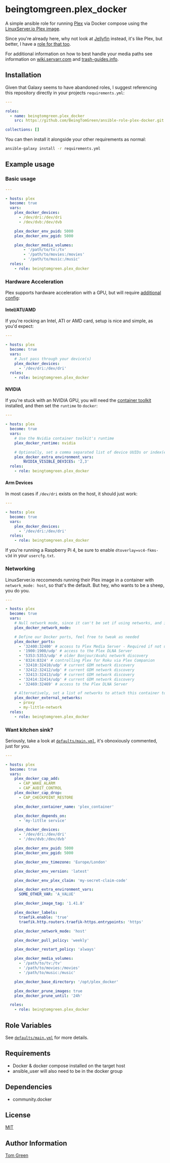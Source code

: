 # beingtomgreen.plex_docker

A simple ansible role for running [Plex](https://www.plex.tv/) via Docker compose using the [LinuxServer.io Plex image](https://docs.linuxserver.io/images/docker-plex).

Since you're already here, why not look at [Jellyfin](https://jellyfin.org/) instead, it's like Plex, but better, I have a [role for that too](https://github.com/BeingTomGreen/ansible-role-jellfin-docker).

For additional information on how to best handle your media paths see information on [wiki.servarr.com](https://wiki.servarr.com/docker-guide#consistent-and-well-planned-paths) and [trash-guides.info](https://trash-guides.info/File-and-Folder-Structure/Hardlinks-and-Instant-Moves/).

## Installation

Given that Galaxy seems to have abandoned roles, I suggest referencing this repository directly in your projects `requirements.yml`:

```yaml
---

roles:
  - name: beingtomgreen.plex_docker
    src: https://github.com/BeingTomGreen/ansible-role-plex-docker.git

collections: []
```

You can then install it alongside your other requirements as normal:

```bash
ansible-galaxy install -r requirements.yml
```

## Example usage

### Basic usage

```yaml
---

- hosts: plex
  become: true
  vars:
    plex_docker_devices:
      - /dev/dri:/dev/dri
      - /dev/dvb:/dev/dvb

    plex_docker_env_puid: 5000
    plex_docker_env_pgid: 5000

    plex_docker_media_volumes:
        - '/path/to/tv:/tv'
        - '/path/to/movies:/movies'
        - '/path/to/music:/music'
  roles:
    - role: beingtomgreen.plex_docker
```
### Hardware Acceleration

Plex supports hardware acceleration with a GPU, but will require [additional config](https://docs.linuxserver.io/images/docker-plex/#hardware-acceleration):

#### Intel/ATI/AMD

If you're rocking an Intel, ATI or AMD card, setup is nice and simple, as you'd expect:

```yaml
---

- hosts: plex
  become: true
  vars:
    # Just pass through your device(s)
    plex_docker_devices:
      - '/dev/dri:/dev/dri'
  roles:
    - role: beingtomgreen.plex_docker
```

#### NVIDIA

If you're stuck with an NVIDIA GPU, you will need the [container toolkit](https://github.com/NVIDIA/nvidia-container-toolkit) installed, and then set the `runtime` to `docker`:

```yaml
---

- hosts: plex
  become: true
  vars:
    # Use the Nvidia container toolkit's runtime
    plex_docker_runtime: nvidia

    # Optionally, set a comma separated list of device UUIDs or index(es)
    plex_docker_extra_environment_vars:
        NVIDIA_VISIBLE_DEVICES: '2,3'
  roles:
    - role: beingtomgreen.plex_docker
```

#### Arm Devices

In most cases if `/dev/dri` exists on the host, it should just work:

```yaml
---

- hosts: plex
  become: true
  vars:
    plex_docker_devices:
      - '/dev/dri:/dev/dri'
  roles:
    - role: beingtomgreen.plex_docker
```

If you're running a Raspberry Pi 4, be sure to enable `dtoverlay=vc4-fkms-v3d` in your `usercfg.txt`.

### Networking

LinuxServer.io reccomends running their Plex image in a container with `network_mode: host`, so that's the default. But hey, who wants to be a sheep, you do you.

```yaml
---

- hosts: plex
  become: true
  vars:
    # Null network mode, since it can't be set if using networks, and is useless with ports
    plex_docker_network_mode:

    # Define our Docker ports, feel free to tweak as needed
    plex_docker_ports:
      - '32400:32400' # access to Plex Media Server - Required if not using network_mode: host
      - '1900:1900/udp' # access to the Plex DLNA Server
      - '5353:5353/udp' # older Bonjour/Avahi network discovery
      - '8324:8324' # controlling Plex for Roku via Plex Companion
      - '32410:32410/udp' # current GDM network discovery
      - '32412:32412/udp' # current GDM network discovery
      - '32413:32413/udp' # current GDM network discovery
      - '32414:32414/udp' # current GDM network discovery
      - '32469:32469' # access to the Plex DLNA Server

    # Alternatively, set a list of networks to attach this container to
    plex_docker_external_networks:
      - proxy
      - my-little-network
  roles:
    - role: beingtomgreen.plex_docker
```

### Want kitchen sink?

Seriously, take a look at [`defaults/main.yml`](defaults/main.yml), it's obnoxiously commented, just for you.

```yaml
---

- hosts: plex
  become: true
  vars:
    plex_docker_cap_add:
      - CAP_WAKE_ALARM
      - CAP_AUDIT_CONTROL
    plex_docker_cap_drop:
      - CAP_CHECKPOINT_RESTORE

    plex_docker_container_name: 'plex_container'

    plex_docker_depends_on:
      - 'my-little service'

    plex_docker_devices:
      - '/dev/dri:/dev/dri'
      - '/dev/dvb:/dev/dvb'

    plex_docker_env_puid: 5000
    plex_docker_env_pgid: 5000

    plex_docker_env_timezone: 'Europe/London'

    plex_docker_env_version: 'latest'

    plex_docker_env_plex_claim: 'my-secret-claim-code'

    plex_docker_extra_environment_vars:
      SOME_OTHER_VAR: 'A_VALUE'

    plex_docker_image_tag: '1.41.8'

    plex_docker_labels:
      traefik.enable: 'true'
      traefik.http.routers.traefik-https.entrypoints: 'https'

    plex_docker_network_mode: 'host'

    plex_docker_pull_policy: 'weekly'

    plex_docker_restart_policy: 'always'

    plex_docker_media_volumes:
      - '/path/to/tv:/tv'
      - '/path/to/movies:/movies'
      - '/path/to/music:/music'

    plex_docker_base_directory: '/opt/plex_docker'

    plex_docker_prune_images: true
    plex_docker_prune_until: '24h'

  roles:
    - role: beingtomgreen.plex_docker
```

## Role Variables

See [`defaults/main.yml`](defaults/main.yml) for more details.

## Requirements

- Docker & docker compose installed on the target host
- ansible_user will also need to be in the docker group

## Dependencies

- community.docker

## License

[MIT](LICENSE)

## Author Information

[Tom Green](https://github.com/BeingTomGreen)
